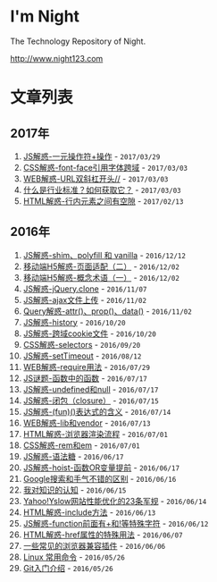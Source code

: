 # I'm Night

The Technology Repository of Night.

http://www.night123.com

# 文章列表

## 2017年

1. [JS解惑-一元操作符+操作](_posts/2017-03-29-night-js-disabuse-unary+operator.md) - `2017/03/29`
1. [CSS解惑-font-face引用字体跨域](_posts/2017-03-08-night-css-disabuse-font-face-cross-domain.md) - `2017/03/03`
1. [WEB解惑-URL双斜杠开头//](_posts/2017-03-08-night-web-disabuse-double-slash.md) - `2017/03/03`
1. [什么是行业标准？如何获取它？](_posts/2017-03-03-night-work-disabuse-statard-of-industry.md) - `2017/03/03`
1. [HTML解惑-行内元素之间有空隙](_posts/2017-02-13-night-html-disabuse-inline-space.md) - `2017/02/13`

## 2016年

1. [JS解惑-shim、polyfill 和 vanilla](_posts/2016-12-12-night-js-disabuse-polyfill.md) - `2016/12/12`
1. [移动端H5解惑-页面适配（二）](_posts/2016-12-02-night-webapp-disabuse-page-adapter.md) - `2016/12/02`
1. [移动端H5解惑-概念术语（一）](_posts/2016-12-02-night-webapp-disabuse-page-concept.md) - `2016/12/02`
1. [JS解惑-jQuery.clone](_posts/2016-11-07-night-js-disabuse-jquery-clone.md) - `2016/11/07`
1. [JS解惑-ajax文件上传](_posts/2016-11-02-night-js-disabuse-ajax-fileupload.md) - `2016/11/02`
1. [Query解惑-attr()、prop()、data()](_posts/2016-11-02-night-jquery-disabuse-attr-prop-data.md) - `2016/11/02`
1. [JS解惑-history](_posts/2016-10-20-night-js-disabuse-history.md) - `2016/10/20`
1. [JS解惑-跨域cookie文件](_posts/2016-10-20-night-js-disabuse-cors-cookie.md) - `2016/10/20`
1. [CSS解惑-selectors](_posts/2016-09-20-night-css-disabuse-selectors.md) - `2016/09/20`
1. [JS解惑-setTimeout](_posts/2016-08-12-night-js-disabuse-settimeout.md) - `2016/08/12`
1. [WEB解惑-require用法](_posts/2016-07-29-night-web-disabuse-require.md) - `2016/07/29`
1. [JS谜题-函数中的函数](_posts/2016-07-17-night-js-riddle-anonymous-function.md) - `2016/07/17`
1. [JS解惑-undefined和null](_posts/2016-07-17-night-js-disabuse-undefined-vs-null.md) - `2016/07/17`
1. [JS解惑-闭包（closure）](_posts/2016-07-15-night-js-disabuse-closure.md) - `2016/07/15`
1. [JS解惑-(fun)()表达式的含义](_posts/2016-07-14-night-js-disabuse-bracket-function.md) - `2016/07/14`
1. [WEB解惑-lib和vendor](_posts/2016-07-13-night-web-disabuse-lib-vs-vendor.md) - `2016/07/13`
1. [HTML解惑-浏览器渲染流程](_posts/2016-07-01-night-html-disabuse-render-flow.md) - `2016/07/01`
1. [CSS解惑-rem和em](_posts/2016-07-01-night-css-disabuse-rem-vs-em.md) - `2016/07/01`
1. [JS解惑-语法糖](_posts/2016-06-17-night-js-disabuse-syntactic-sugar.md) - `2016/06/17`
1. [JS解惑-hoist-函数OR变量提前](_posts/2016-06-17-night-js-disabuse-hoist.md) - `2016/06/17`
1. [Google搜索和手气不错的区别](_posts/2016-06-16-night-think-google-search.md) - `2016/06/16`
1. [我对知识的认知](_posts/2016-06-15-night-think-tecknology.md) - `2016/06/15`
1. [Yahoo!Yslow网站性能优化的23条军规](_posts/2016-06-14-night-website-performance-best-practices.md) - `2016/06/14`
1. [HTML解惑-include方法](_posts/2016-06-13-night-html-disabuse-include.md) - `2016/06/13`
1. [JS解惑-function前面有+和!等特殊字符](_posts/2016-06-12-night-js-disabuse-function.md) - `2016/06/12`
1. [HTML解惑-href属性的特殊用法](_posts/2016-06-07-night-html-disabuse-href.md) - `2016/06/07`
1. [一些常见的浏览器兼容插件](_posts/2016-06-06-night-css-js-hack.md) - `2016/06/06`
1. [Linux 常用命令](_posts/2016-05-26-night-doc-linux.md) - `2016/05/26`
1. [Git入门介绍](_posts/2016-05-26-night-doc-git.md) - `2016/05/26`